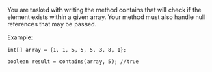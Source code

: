 You are tasked with writing the method contains that will check if the element exists within a given array. Your method must also handle null references that may be passed.

Example:
```
int[] array = {1, 1, 5, 5, 5, 3, 8, 1};

boolean result = contains(array, 5); //true
```
